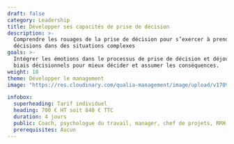 ```yaml
---
draft: false
category: Leadership
title: Développer ses capacités de prise de décision
description: >-
  Comprendre les rouages de la prise de décision pour s’exercer à prendre des
  décisions dans des situations complexes
goals: >-
  Intégrer les émotions dans le processus de prise de décision et déjouer les
  biais décisionnels pour mieux décider et assumer les conséquences.
weight: 10
theme: Développer le management
image: "https://res.cloudinary.com/qualia-management/image/upload/v1709193921/flower_xtyxkp.jpg"

infobox:
  superheading: Tarif individuel
  heading: 700 € HT soit 840 € TTC
  duration: 4 jours
  public: Coach, psychologue du travail, manager, chef de projets, RRH, consultant
  prerequisites: Aucun
---
```

